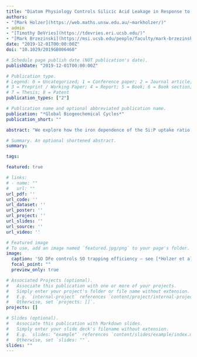 ```yaml
---
title: "Diatom Physiology Controls Silicic Acid Leakage in Response to Iron Fertilization"
authors:
- "[Mark Holzer](https://web.maths.unsw.edu.au/~markholzer/)"
- admin
- "[Timothy DeVries](https://tdevries.eri.ucsb.edu/)"
- "[Mark Brzezinski](https://msi.ucsb.edu/people/faculty/mark-brzezinski)"
date: "2019-12-01T00:00:00Z"
doi: "10.1029/2019GB006460"

# Schedule page publish date (NOT publication's date).
publishDate: "2019-12-01T00:00:00Z"

# Publication type.
# Legend: 0 = Uncategorized; 1 = Conference paper; 2 = Journal article;
# 3 = Preprint / Working Paper; 4 = Report; 5 = Book; 6 = Book section;
# 7 = Thesis; 8 = Patent
publication_types: ["2"]

# Publication name and optional abbreviated publication name.
publication: "*Global Biogeochemical Cycles*"
publication_short: ""

abstract: "We explore how the iron dependence of the Si:P uptake ratio *R*<sup>Si:P</sup> of diatoms controls the response of the global silicon cycle and phytoplankton community structure to Southern Ocean iron fertilization. We use a data‐constrained model of the coupled Si‐P‐Fe cycles that features a mechanistic representation of nutrient colimitations for three phytoplankton classes and that is embedded in a data‐assimilated global ocean circulation model. We consider three parameterizations of the iron dependence of *R*<sup>Si:P</sup>, all of which are consistent with the available field data and allow equally good fits to the observed nutrient climatology but result in very different responses to iron fertilization: Depending on how sharply *R*<sup>Si:P</sup> decreases with increasing iron concentration, iron fertilization can either cause enhanced silicic acid leakage from the Southern Ocean or strengthened Southern Ocean silicon trapping. Enhanced silicic acid leakage occurs if decreases in *R*<sup>Si:P</sup> win over increases in diatom growth, while the converse causes strengthened Southern Ocean silicon trapping. Silicic acid leakage drives a floristic shift in favor of diatoms in the subtropical gyres and stimulates increased low‐latitude opal export. The diatom contribution to global phosphorus export increases, but the lower diatom silicon requirement under iron‐replete conditions reduces the global opal export. Regardless of *R*<sup>Si:P</sup> parameterization, the global response of the biological phosphorus and silicon pumps is dominated by the Southern Ocean. The Si isotope signature of opal flux becomes systematically lighter with increasing iron‐induced silicic acid leakage, consistent with sediment records from iron‐rich glacial periods."

# Summary. An optional shortened abstract.
summary:

tags:

featured: true

# links:
# - name: ""
#   url: ""
url_pdf: ''
url_code: ''
url_dataset: ''
url_poster: ''
url_project: ''
url_slides: ''
url_source: ''
url_video: ''

# Featured image
# To use, add an image named `featured.jpg/png` to your page's folder.
image:
  caption: 'SO DFe controls SO trapping efficiency — see [*Holzer et al.*, 2019](10.1029/2019GB006460)'
  focal_point: ""
  preview_only: true

# Associated Projects (optional).
#   Associate this publication with one or more of your projects.
#   Simply enter your project's folder or file name without extension.
#   E.g. `internal-project` references `content/project/internal-project/index.md`.
#   Otherwise, set `projects: []`.
projects: []

# Slides (optional).
#   Associate this publication with Markdown slides.
#   Simply enter your slide deck's filename without extension.
#   E.g. `slides: "example"` references `content/slides/example/index.md`.
#   Otherwise, set `slides: ""`.
slides: ""
---
```




